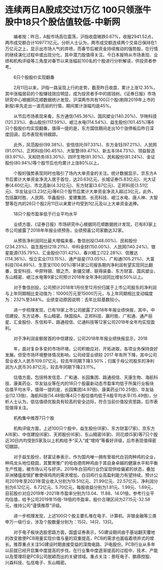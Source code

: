 # 连续两日A股成交过1万亿 100只领涨牛股中18只个股估值较低-中新网

　　编者按：昨日，A股市场高位震荡，沪指收盘微跌0.67%，收报2941.52点，两市成交额合计10977.1亿元。分析人士认为，两市成交额连续两个交易日保持在1万亿元之上，显示出市场人气的井喷，而春节后被资金持续推动的强势股，在行情的继续演化过程中或出现分化，其中潜力股值得关注。今日本报特从市场表现、业绩和机构评级等三角度对春节以来涨幅前100名的个股进行分析解读，供投资者参考。

　　6只个股股价实现翻番

　　2月11日以来，沪指一路呈现上行的走势，截至昨日收盘，累计上涨12.35%，其中涨幅居前的个股赚钱效应明显，成为投资者手中的摇钱树。《证券日报》市场研究中心根据同花顺数据统计发现，沪深两市共有100只个股(剔除2019年上市的新股)率先走出一波亮丽的行情，期间累计涨幅均逾45%。

　　从节后市场表现来看，东方通信(145.36%)、国风塑业(140.20%)、华映科技(121.23%)、香山股份(117.59%)、岷江水电(114.54%)、益生股份(101.45%)等6只个股股价均实现翻番，值得一提的是，东方国信期间走出10个涨停板后昨日深度回调，后市表现有待跟踪。

　　此外，风范股份(99.38%)、安信信托(97.33%)、东方金钰(97.21%)、人民网(91.01%)、正邦科技(90.45%)、大智慧(89.47%)、新五丰(84.73%)、领益智造(83.97%)、天和防务(83.30%)、四环生物(81.30%)、民和股份(81.24%)、金证股份(80.94%)等个股节后也均累计上涨80%以上。

　　个股的强势表现同时也吸引了场内大单资金的关注。统计数据显示，京东方A节后累计大单资金净流入居于首位，达20.63亿元，长城证券(5.83亿元)、光大证券(4.60亿元)、市北高新(4.32亿元)、东方财富(3.67亿元)、正邦科技(3.51亿元)、华友钴业(3.23亿元)等6只个股节后累计大单资金净流入超过3亿元，此外，包括赢时胜、人民网、华鑫股份、爱建集团、长亮科技、岷江水电、唐人神、大智慧等在内的26只个股2月11日以来累计均受到1亿元及以上大单资金追捧。

　　18只个股市盈率低于行业平均水平

　　业绩方面，《证券日报》市场研究中心根据同花顺数据统计发现，已有83家上市公司披露了2018年年报业绩预告，业绩预喜公司家数达32家。

　　从预告净利润同比最大增幅来看，鲁信创投(348.00%)、民和股份(234.23%)、益生股份(219.21%)、中科金财(150.00%)、人民网(140.24%)、银星能源(135.79%)、汇金股份(131.42%)、春兴精工(122.28%)、信雅达(114.36%)、恒立实业(113.15%)、通产丽星(113.05%)、广和通(105.21%)、大富科技(104.89%)、生意宝(100.00%)等14家公司报告期内净利润有望实现同比翻番，宜安科技、中原特钢、银之杰、新疆交建、联得装备、东方财富、国风塑业、东山精密、岷江水电等9家公司预计2018年全年净利润同比增长50%以上。

　　对于鲁信创投，公司预计2018年1月份至12月份归属于上市公司股东的净利润与上年同期相比变动值为：10000万元至15000万元，与上年同期相比变动幅度为：232%至348%。业绩变动原因说明：去年比较基数较小。

　　进一步梳理发现，已有19家上市公司披露了2018年年报业绩快报，其中，中信建投、东方证券、东山精密、陕国投A、正邦科技、赢时胜、广和通、通产丽星、汇金股份、东信和平、路通视信、亿通科技等12家公司2018年全年均实现盈利。

　　对于净利润金额居首的中信建投，公司2018年年报业绩快报显示，2018

　　年，面对复杂多变的市场环境，公司积极应对、开拓进取，各项业务保持良好发展。但受市场环境整体情况影响，公司经营业绩较 2017 年有所下降，其中公司营业收入人民币109.07亿元，较去年同期下降3.50%；归属于母公司股东的净利润为人民币30.87亿元，较去年同期下降23.11%。

　　估值方面，包括特发信息、广和通、长园集团、路通视信、天康生物、海航科技、康美药业、华友钴业等在内的18只个股最新动态市盈率均低于所属行业板块估值平均水平，值得一提的是，长园集团(4.97倍)、康美药业(10.25倍)、华友钴业(12.13倍)、海航科技(14.48倍)等4只个股估值均低于A股平均水平(15.49倍)，分析人士认为，低估值绩优股具有较高的安全边际，符合当前价值投资思路，后市表现值得关注。

　　机构集中推荐7只个股

　　机构评级方面，上述100只个股中，益生股份(8家)、东方财富(7家)、京东方A(6家)、中信建投(6家)、天邦股份(6家)、东山精密(6家)、同花顺(5家)等7只个股近30日内均受到5家及以上机构给予“买入”或“增持”等看好评级，后市表现值得密切跟踪。

　　对于益生股份，财富证券表示，作为国内唯一拥有曾祖代白羽肉种鸡的企业，种鸡龙头地位稳固，其繁育推广的哈伯德肉种鸡由于其自身卓越的健康水平和平衡生产性能，被市场认可与好评。2019年白羽鸡行业仍呈现供给偏紧的状态，叠加非洲猪瘟疫情扩散使得鸡肉的需求增加，白羽鸡行业高盈利能力有望持续。预计公司2019年至2021年营业收入分别为19.51亿元、21.99亿元、22.57亿元，净利润分别为6.12亿元、6.72亿元、5.70亿元，每股收益分别为1.81元、1.99元、1.69元，目前股价对应2019年-2021年市盈率分别为13.04、11.88、14.01倍，参考行业平均估值，给予公司2019年15倍-18倍的市盈率，股价合理区间为27.15元-32.58元，维持公司“谨慎推荐”评级。

　　进一步梳理发现，上述100只个股主要扎堆在电子、计算机、非银金融等三类申万一级行业，涉及个股数量分别为：15只、14只、13只。

　　对于电子板块选股思路方面，国盛证券表示，5G建设期间由于基站翻天覆地的改变致使PCB用量实现价值与量的双重提高，PCB的需求也面临着喷井式的增长。推荐重点关注5G建设时期直接受益的深南电路、沪电股份。PCB行业从多年以前就已经开启集中度提高的步伐，在行业集中度逐渐提高的过程中，技术、产能以及管理将是PCB公司脱颖而出的关键领域。重点关注：景旺电子、鹏鼎控股、兴森科技、弘信电子、东山精密。
